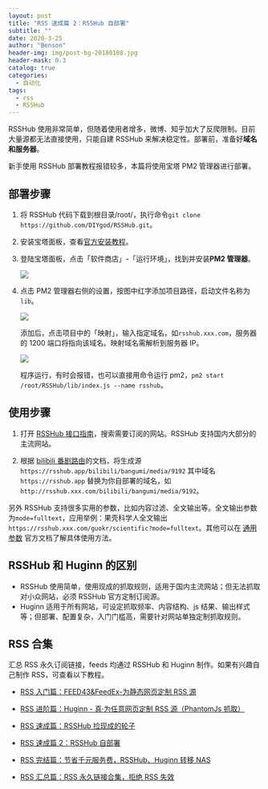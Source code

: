 ```yaml
---
layout: post
title: "RSS 速成篇 2：RSSHub 自部署"
subtitle: ""
date: 2020-3-25
author: "Benson"
header-img: img/post-bg-20180108.jpg
header-mask: 0.3
catalog: true
categories:
  - 自动化
tags:
  - rss
  - RSSHub
---
```


RSSHub 使用非常简单，但随着使用者增多，微博、知乎加大了反爬限制。目前大量源都无法直接使用，只能自建 RSSHub 来解决稳定性。部署前，准备好**域名和服务器**。

新手使用 RSSHub 部署教程报错较多，本篇将使用宝塔 PM2 管理器进行部署。

## 部署步骤

1. 将 RSSHub 代码下载到根目录/root/，执行命令`git clone https://github.com/DIYgod/RSSHub.git`。
2. 安装宝塔面板，查看[官方安装教程](https://www.bt.cn/bbs/thread-19376-1-1.html)。
3. 登陆宝塔面板，点击「软件商店」-「运行环境」，找到并安装**PM2 管理器**。

   ![](http://tc.seoipo.com/20200325120705.png)

4. 点击 PM2 管理器右侧的设置，按图中红字添加项目路径，启动文件名称为`lib`。

   ![](http://tc.seoipo.com/20200325121639.png)

   添加后，点击项目中的「映射」，输入指定域名，如`rsshub.xxx.com`，服务器的 1200 端口将指向该域名。映射域名需解析到服务器 IP。

   ![](http://tc.seoipo.com/20200325121921.png)

   程序运行，有时会报错，也可以直接用命令运行 pm2，`pm2 start /root/RSSHub/lib/index.js --name rsshub`。

## 使用步骤

1. 打开 [RSSHub 接口指南](https://docs.rsshub.app/)，搜索需要订阅的网站。RSSHub 支持国内大部分的主流网站。

2. 根据 [bilibili 番剧路由](https://docs.rsshub.app/social-media.html#bilibili)的文档，将生成源 `https://rsshub.app/bilibili/bangumi/media/9192` 其中域名 `https://rsshub.app` 替换为你自部署的域名，如`http://rsshub.xxx.com/bilibili/bangumi/media/9192`。

另外 RSSHub 支持很多实用的参数，比如内容过滤、全文输出等。全文输出参数为`mode=fulltext`，应用举例：果壳科学人全文输出 `https://rsshub.xxx.com/guokr/scientific?mode=fulltext`。其他可以在 [通用参数](https://docs.rsshub.app/parameter.html) 官方文档了解具体使用方法。

## RSSHub 和 Huginn 的区别

- RSSHub 使用简单，使用现成的抓取规则，适用于国内主流网站；但无法抓取对小众网站，必须 RSSHub 官方定制订阅源。
- Huginn 适用于所有网站，可设定抓取频率、内容结构、js 结果、输出样式等；但部署、配置复杂，入门门槛高，需要针对网站单独定制抓取规则。

## RSS 合集

汇总 RSS 永久订阅链接，feeds 均通过 RSSHub 和 Huginn 制作。如果有兴趣自己制作 RSS，可查看以下教程。

- [RSS 入门篇：FEED43&FeedEx-为静态网页定制 RSS 源](https://newzone.top/p/2017-04-22-rss_feed43_feedex/)

- [RSS 进阶篇：Huginn - 真·为任意网页定制 RSS 源（PhantomJs 抓取）](https://newzone.top/p/2018-10-07-huginn_scraping_any_website/)

- [RSS 速成篇：RSSHub 捡现成的轮子](https://newzone.top/p/2019-04-01-rsshub_noob/)

- [RSS 速成篇 2：RSSHub 自部署](https://newzone.top/p/2020-03-25-rsshub_on_vps/)

- [RSS 完结篇：节省千元服务费，RSSHub、Huginn 转移 NAS](https://newzone.top/p/2021-10-23-nas_with_rsshub_and_huginn/)

- [RSS 汇总篇：RSS 永久链接合集，拒绝 RSS 失效](https://newzone.top/p/2022-03-17-rss_persistent_link_collection)
